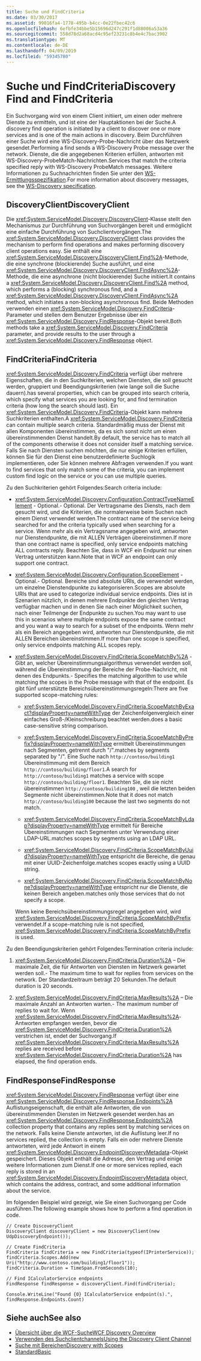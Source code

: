 ```yaml
---
title: Suche und FindCriteria
ms.date: 03/30/2017
ms.assetid: 99016fa4-1778-495b-b4cc-0e22fbec42c6
ms.openlocfilehash: 6efbfe34bbe5b15696d247c291f1d88006a53a36
ms.sourcegitcommit: 558d78d2a68acd4c95ef23231c8b4e4c7bac3902
ms.translationtype: MT
ms.contentlocale: de-DE
ms.lasthandoff: 04/09/2019
ms.locfileid: "59345780"
---
```

# <a name="discovery-find-and-findcriteria"></a><span data-ttu-id="7ba93-102">Suche und FindCriteria</span><span class="sxs-lookup"><span data-stu-id="7ba93-102">Discovery Find and FindCriteria</span></span>
<span data-ttu-id="7ba93-103">Ein Suchvorgang wird von einem Client initiiert, um einen oder mehrere Dienste zu ermitteln, und ist eine der Hauptaktionen bei der Suche.</span><span class="sxs-lookup"><span data-stu-id="7ba93-103">A discovery find operation is initiated by a client to discover one or more services and is one of the main actions in discovery.</span></span> <span data-ttu-id="7ba93-104">Beim Durchführen einer Suche wird eine WS-Discovery-Probe-Nachricht über das Netzwerk gesendet.</span><span class="sxs-lookup"><span data-stu-id="7ba93-104">Performing a find sends a WS-Discovery Probe message over the network.</span></span> <span data-ttu-id="7ba93-105">Dienste, die die angegebenen Kriterien erfüllen, antworten mit WS-Discovery-ProbeMatch-Nachrichten.</span><span class="sxs-lookup"><span data-stu-id="7ba93-105">Services that match the criteria specified reply with WS-Discovery ProbeMatch messages.</span></span> <span data-ttu-id="7ba93-106">Weitere Informationen zu Suchnachrichten finden Sie unter den [WS-Ermittlungsspezifikation](https://go.microsoft.com/fwlink/?LinkID=122347).</span><span class="sxs-lookup"><span data-stu-id="7ba93-106">For more information about discovery messages, see the [WS-Discovery specification](https://go.microsoft.com/fwlink/?LinkID=122347).</span></span>  
  
## <a name="discoveryclient"></a><span data-ttu-id="7ba93-107">DiscoveryClient</span><span class="sxs-lookup"><span data-stu-id="7ba93-107">DiscoveryClient</span></span>  
 <span data-ttu-id="7ba93-108">Die <xref:System.ServiceModel.Discovery.DiscoveryClient>-Klasse stellt den Mechanismus zur Durchführung von Suchvorgängen bereit und ermöglicht eine einfache Durchführung von Suchclientvorgängen.</span><span class="sxs-lookup"><span data-stu-id="7ba93-108">The <xref:System.ServiceModel.Discovery.DiscoveryClient> class provides the mechanism to perform find operations and makes performing discovery client operations easy.</span></span> <span data-ttu-id="7ba93-109">Sie enthält eine <xref:System.ServiceModel.Discovery.DiscoveryClient.Find%2A>-Methode, die eine synchrone (blockierende) Suche ausführt, und eine <xref:System.ServiceModel.Discovery.DiscoveryClient.FindAsync%2A>-Methode, die eine asynchrone (nicht blockierende) Suche initiiert.</span><span class="sxs-lookup"><span data-stu-id="7ba93-109">It contains a <xref:System.ServiceModel.Discovery.DiscoveryClient.Find%2A> method, which performs a (blocking) synchronous find, and a <xref:System.ServiceModel.Discovery.DiscoveryClient.FindAsync%2A> method, which initiates a non-blocking asynchronous find.</span></span> <span data-ttu-id="7ba93-110">Beide Methoden verwenden einen <xref:System.ServiceModel.Discovery.FindCriteria>-Parameter und stellen dem Benutzer Ergebnisse über ein <xref:System.ServiceModel.Discovery.FindResponse>-Objekt bereit.</span><span class="sxs-lookup"><span data-stu-id="7ba93-110">Both methods take a <xref:System.ServiceModel.Discovery.FindCriteria> parameter, and provide results to the user through a <xref:System.ServiceModel.Discovery.FindResponse> object.</span></span>  
  
## <a name="findcriteria"></a><span data-ttu-id="7ba93-111">FindCriteria</span><span class="sxs-lookup"><span data-stu-id="7ba93-111">FindCriteria</span></span>  
 <xref:System.ServiceModel.Discovery.FindCriteria> <span data-ttu-id="7ba93-112">verfügt über mehrere Eigenschaften, die in den Suchkriterien, welchen Diensten, die soll gesucht werden, gruppiert und Beendigungskriterien (wie lange soll die Suche dauern).</span><span class="sxs-lookup"><span data-stu-id="7ba93-112">has several properties, which can be grouped into search criteria, which specify what services you are looking for, and find termination criteria (how long the search should last).</span></span> <span data-ttu-id="7ba93-113">Ein <xref:System.ServiceModel.Discovery.FindCriteria>-Objekt kann mehrere Suchkriterien enthalten.</span><span class="sxs-lookup"><span data-stu-id="7ba93-113">A <xref:System.ServiceModel.Discovery.FindCriteria> can contain multiple search criteria.</span></span> <span data-ttu-id="7ba93-114">Standardmäßig muss der Dienst mit allen Komponenten übereinstimmen, da es sich sonst nicht um einen übereinstimmenden Dienst handelt.</span><span class="sxs-lookup"><span data-stu-id="7ba93-114">By default, the service has to match all of the components otherwise it does not consider itself a matching service.</span></span> <span data-ttu-id="7ba93-115">Falls Sie nach Diensten suchen möchten, die nur einige Kriterien erfüllen, können Sie für den Dienst eine benutzerdefinierte Suchlogik implementieren, oder Sie können mehrere Abfragen verwenden.</span><span class="sxs-lookup"><span data-stu-id="7ba93-115">If you want to find services that only match some of the criteria, you can implement custom find logic on the service or you can use multiple queries.</span></span>  
  
 <span data-ttu-id="7ba93-116">Zu den Suchkriterien gehört Folgendes:</span><span class="sxs-lookup"><span data-stu-id="7ba93-116">Search criteria include:</span></span>  
  
-   <xref:System.ServiceModel.Discovery.Configuration.ContractTypeNameElement> <span data-ttu-id="7ba93-117">- Optional.</span><span class="sxs-lookup"><span data-stu-id="7ba93-117">- Optional.</span></span> <span data-ttu-id="7ba93-118">Der Vertragsname des Diensts, nach dem gesucht wird, und die Kriterien, die normalerweise beim Suchen nach einem Dienst verwendet werden.</span><span class="sxs-lookup"><span data-stu-id="7ba93-118">The contract name of the service being searched for and the criteria typically used when searching for a service.</span></span> <span data-ttu-id="7ba93-119">Wenn mehr als ein Vertragsname angegeben wird, antworten nur Dienstendpunkte, die mit ALLEN Verträgen übereinstimmen.</span><span class="sxs-lookup"><span data-stu-id="7ba93-119">If more than one contract name is specified, only service endpoints matching ALL contracts reply.</span></span> <span data-ttu-id="7ba93-120">Beachten Sie, dass in WCF ein Endpunkt nur einen Vertrag unterstützen kann.</span><span class="sxs-lookup"><span data-stu-id="7ba93-120">Note that in WCF an endpoint can only support one contract.</span></span>  
  
-   <xref:System.ServiceModel.Discovery.Configuration.ScopeElement> <span data-ttu-id="7ba93-121">- Optional.</span><span class="sxs-lookup"><span data-stu-id="7ba93-121">- Optional.</span></span> <span data-ttu-id="7ba93-122">Bereiche sind absolute URIs, die verwendet werden, um einzelne Dienstendpunkte zu kategorisieren.</span><span class="sxs-lookup"><span data-stu-id="7ba93-122">Scopes are absolute URIs that are used to categorize individual service endpoints.</span></span> <span data-ttu-id="7ba93-123">Dies ist in Szenarien nützlich, in denen mehrere Endpunkte den gleichen Vertrag verfügbar machen und in denen Sie nach einer Möglichkeit suchen, nach einer Teilmenge der Endpunkte zu suchen.</span><span class="sxs-lookup"><span data-stu-id="7ba93-123">You may want to use this in scenarios where multiple endpoints expose the same contract and you want a way to search for a subset of the endpoints.</span></span> <span data-ttu-id="7ba93-124">Wenn mehr als ein Bereich angegeben wird, antworten nur Dienstendpunkte, die mit ALLEN Bereichen übereinstimmen.</span><span class="sxs-lookup"><span data-stu-id="7ba93-124">If more than one scope is specified, only service endpoints matching ALL scopes reply.</span></span>  
  
-   <xref:System.ServiceModel.Discovery.FindCriteria.ScopeMatchBy%2A> <span data-ttu-id="7ba93-125">-Gibt an, welcher Übereinstimmungsalgorithmus verwendet werden soll, während die Übereinstimmung der Bereiche der Probe-Nachricht, mit denen des Endpunkts.</span><span class="sxs-lookup"><span data-stu-id="7ba93-125">- Specifies the matching algorithm to use while matching the scopes in the Probe message with that of the endpoint.</span></span> <span data-ttu-id="7ba93-126">Es gibt fünf unterstützte Bereichsübereinstimmungsregeln:</span><span class="sxs-lookup"><span data-stu-id="7ba93-126">There are five supported scope-matching rules:</span></span>  
  
    -   <xref:System.ServiceModel.Discovery.FindCriteria.ScopeMatchByExact?displayProperty=nameWithType> <span data-ttu-id="7ba93-127">der Zeichenfolgenvergleich einer einfaches Groß-/Kleinschreibung beachtet werden.</span><span class="sxs-lookup"><span data-stu-id="7ba93-127">does a basic case-sensitive string comparison.</span></span>  
  
    -   <xref:System.ServiceModel.Discovery.FindCriteria.ScopeMatchByPrefix?displayProperty=nameWithType> <span data-ttu-id="7ba93-128">ermittelt Übereinstimmungen nach Segmenten, getrennt durch "/".</span><span class="sxs-lookup"><span data-stu-id="7ba93-128">matches by segments separated by "/".</span></span> <span data-ttu-id="7ba93-129">Eine Suche nach `http://contoso/building1` Übereinstimmung mit dem Bereich `http://contoso/building/floor1`.</span><span class="sxs-lookup"><span data-stu-id="7ba93-129">A search for `http://contoso/building1` matches a service with scope `http://contoso/building/floor1`.</span></span> <span data-ttu-id="7ba93-130">Beachten Sie, die sie nicht übereinstimmen `http://contoso/building100` , weil die letzten beiden Segmente nicht übereinstimmen.</span><span class="sxs-lookup"><span data-stu-id="7ba93-130">Note that it does not match `http://contoso/building100` because the last two segments do not match.</span></span>  
  
    -   <xref:System.ServiceModel.Discovery.FindCriteria.ScopeMatchByLdap?displayProperty=nameWithType> <span data-ttu-id="7ba93-131">ermittelt für Bereiche Übereinstimmungen nach Segmenten unter Verwendung einer LDAP-URL.</span><span class="sxs-lookup"><span data-stu-id="7ba93-131">matches scopes by segments using an LDAP URL.</span></span>  
  
    -   <xref:System.ServiceModel.Discovery.FindCriteria.ScopeMatchByUuid?displayProperty=nameWithType> <span data-ttu-id="7ba93-132">entspricht die Bereiche, die genau mit einer UUID-Zeichenfolge.</span><span class="sxs-lookup"><span data-stu-id="7ba93-132">matches scopes exactly using a UUID string.</span></span>  
  
    -   <xref:System.ServiceModel.Discovery.FindCriteria.ScopeMatchByNone?displayProperty=nameWithType> <span data-ttu-id="7ba93-133">entspricht nur die Dienste, die keinen Bereich angeben.</span><span class="sxs-lookup"><span data-stu-id="7ba93-133">matches only those services that do not specify a scope.</span></span>  
  
     <span data-ttu-id="7ba93-134">Wenn keine Bereichsübereinstimmungsregel angegeben wird, wird <xref:System.ServiceModel.Discovery.FindCriteria.ScopeMatchByPrefix> verwendet.</span><span class="sxs-lookup"><span data-stu-id="7ba93-134">If a scope-matching rule is not specified, <xref:System.ServiceModel.Discovery.FindCriteria.ScopeMatchByPrefix> is used.</span></span>  
  
 <span data-ttu-id="7ba93-135">Zu den Beendigungskriterien gehört Folgendes:</span><span class="sxs-lookup"><span data-stu-id="7ba93-135">Termination criteria include:</span></span>  
  
1. <xref:System.ServiceModel.Discovery.FindCriteria.Duration%2A> <span data-ttu-id="7ba93-136">– Die maximale Zeit, die für Antworten von Diensten im Netzwerk gewartet werden soll.</span><span class="sxs-lookup"><span data-stu-id="7ba93-136">- The maximum time to wait for replies from services on the network.</span></span> <span data-ttu-id="7ba93-137">Der Standardzeitraum beträgt 20 Sekunden.</span><span class="sxs-lookup"><span data-stu-id="7ba93-137">The default duration is 20 seconds.</span></span>  
  
2. <xref:System.ServiceModel.Discovery.FindCriteria.MaxResults%2A> <span data-ttu-id="7ba93-138">– Die maximale Anzahl an Antworten warten.</span><span class="sxs-lookup"><span data-stu-id="7ba93-138">- The maximum number of replies to wait for.</span></span> <span data-ttu-id="7ba93-139">Wenn <xref:System.ServiceModel.Discovery.FindCriteria.MaxResults%2A>-Antworten empfangen werden, bevor die <xref:System.ServiceModel.Discovery.FindCriteria.Duration%2A> verstrichen ist, endet der Suchvorgang.</span><span class="sxs-lookup"><span data-stu-id="7ba93-139">If <xref:System.ServiceModel.Discovery.FindCriteria.MaxResults%2A> replies are received before <xref:System.ServiceModel.Discovery.FindCriteria.Duration%2A> has elapsed, the find operation ends.</span></span>  
  
## <a name="findresponse"></a><span data-ttu-id="7ba93-140">FindResponse</span><span class="sxs-lookup"><span data-stu-id="7ba93-140">FindResponse</span></span>  
 <xref:System.ServiceModel.Discovery.FindResponse> <span data-ttu-id="7ba93-141">verfügt über eine <xref:System.ServiceModel.Discovery.FindResponse.Endpoints%2A> Auflistungseigenschaft, die enthält alle Antworten, die von übereinstimmenden Diensten im Netzwerk gesendet werden.</span><span class="sxs-lookup"><span data-stu-id="7ba93-141">has an <xref:System.ServiceModel.Discovery.FindResponse.Endpoints%2A> collection property that contains any replies sent by matching services on the network.</span></span> <span data-ttu-id="7ba93-142">Falls keine Dienste antworten, ist die Auflistung leer.</span><span class="sxs-lookup"><span data-stu-id="7ba93-142">If no services replied, the collection is empty.</span></span> <span data-ttu-id="7ba93-143">Falls ein oder mehrere Dienste antworteten, wird jede Antwort in einem <xref:System.ServiceModel.Discovery.EndpointDiscoveryMetadata>-Objekt gespeichert. Dieses Objekt enthält die Adresse, den Vertrag und einige weitere Informationen zum Dienst.</span><span class="sxs-lookup"><span data-stu-id="7ba93-143">If one or more services replied, each reply is stored in an <xref:System.ServiceModel.Discovery.EndpointDiscoveryMetadata> object, which contains the address, contract, and some additional information about the service.</span></span>  
  
 <span data-ttu-id="7ba93-144">Im folgenden Beispiel wird gezeigt, wie Sie einen Suchvorgang per Code ausführen.</span><span class="sxs-lookup"><span data-stu-id="7ba93-144">The following example shows how to perform a find operation in code.</span></span>  
  
```  
// Create DiscoveryClient  
DiscoveryClient discoveryClient = new DiscoveryClient(new UdpDiscoveryEndpoint());  
  
// Create FindCriteria  
FindCriteria findCriteria = new FindCriteria(typeof(IPrinterService));  
findCriteria.Scopes.Add(new Uri("http://www.contoso.com/building1/floor1"));  
findCriteria.Duration = TimeSpan.FromSeconds(10);   
  
// Find ICalculatorService endpoints              
FindResponse findResponse = discoveryClient.Find(findCriteria);  
  
Console.WriteLine("Found {0} ICalculatorService endpoint(s).", findResponse.Endpoints.Count)  
```  
  
## <a name="see-also"></a><span data-ttu-id="7ba93-145">Siehe auch</span><span class="sxs-lookup"><span data-stu-id="7ba93-145">See also</span></span>

- [<span data-ttu-id="7ba93-146">Übersicht über die WCF-Suche</span><span class="sxs-lookup"><span data-stu-id="7ba93-146">WCF Discovery Overview</span></span>](../../../../docs/framework/wcf/feature-details/wcf-discovery-overview.md)
- [<span data-ttu-id="7ba93-147">Verwenden des Suchclientchannels</span><span class="sxs-lookup"><span data-stu-id="7ba93-147">Using the Discovery Client Channel</span></span>](../../../../docs/framework/wcf/feature-details/using-the-discovery-client-channel.md)
- [<span data-ttu-id="7ba93-148">Suche mit Bereichen</span><span class="sxs-lookup"><span data-stu-id="7ba93-148">Discovery with Scopes</span></span>](../../../../docs/framework/wcf/samples/discovery-with-scopes-sample.md)
- [<span data-ttu-id="7ba93-149">Standard</span><span class="sxs-lookup"><span data-stu-id="7ba93-149">Basic</span></span>](../../../../docs/framework/wcf/samples/basic-sample.md)
